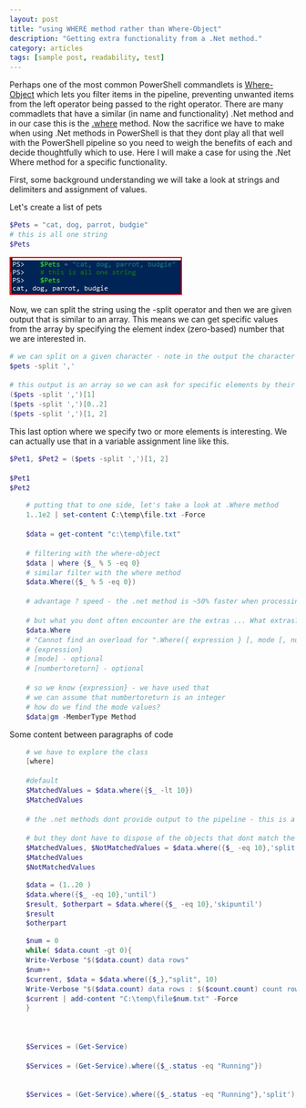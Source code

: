 ```yaml
---
layout: post
title: "using WHERE method rather than Where-Object"
description: "Getting extra functionality from a .Net method."
category: articles
tags: [sample post, readability, test]
---
```


Perhaps one of the most common PowerShell commandlets is [Where-Object](https://docs.microsoft.com/en-us/powershell/module/microsoft.powershell.core/where-object) which lets you filter items in the pipeline, preventing unwanted items from the left operator being passed to the right operator. There are many commadlets that have a similar (in name and functionality) .Net method and in our case this is the [.where](https://docs.microsoft.com/en-us/dotnet/api/system.linq.enumerable.where) method. Now the sacrifice we have to make when using .Net methods in PowerShell is that they dont play all that well with the PowerShell pipeline so you need to weigh the benefits of each and decide thoughtfully which to use. Here I will make a case for using the .Net Where method for a specific functionality.

First, some background understanding we will take a look at strings and delimiters and assignment of values.

Let's create a list of pets

````powershell
$Pets = "cat, dog, parrot, budgie"
# this is all one string
$Pets
````

![A list of pets](/images/post_images/img210315_01.jpg)

Now, we can split the string using the -split operator and then we are given output that is similar to an array. This means we can get specific values from the array by specifying the element index (zero-based) number that we are interested in.

````powershell
# we can split on a given character - note in the output the character gets consumed in the splitting
$pets -split ','

# this output is an array so we can ask for specific elements by their ID
($pets -split ',')[1]
($pets -split ',')[0..2]
($pets -split ',')[1, 2]
````

This last option where we specify two or more elements is interesting. We can actually use that in a variable assignment line like this.
```powershell
$Pet1, $Pet2 = ($pets -split ',')[1, 2]

$Pet1
$Pet2


```


````powershell
    # putting that to one side, let's take a look at .Where method
    1..1e2 | set-content C:\temp\file.txt -Force

    $data = get-content "c:\temp\file.txt"

    # filtering with the where-object
    $data | where {$_ % 5 -eq 0}
    # similar filter with the where method
    $data.Where({$_ % 5 -eq 0})

    # advantage ? speed - the .net method is ~50% faster when processing 1M rows

    # but what you dont often encounter are the extras ... What extras?!
    $data.Where
    # "Cannot find an overload for ".Where({ expression } [, mode [, numberToReturn]])" "
    # {expression}
    # [mode] - optional
    # [numbertoreturn] - optional

    # so we know {expression} - we have used that
    # we can assume that numbertoreturn is an integer
    # how do we find the mode values?
    $data|gm -MemberType Method
````

Some content between paragraphs of code

````powershell
    # we have to explore the class
    [where]

    #default
    $MatchedValues = $data.where({$_ -lt 10})
    $MatchedValues

    # the .net methods dont provide output to the pipeline - this is a fundamental difference for .foreach, .where, etc

    # but they dont have to dispose of the objects that dont match the where filter
    $MatchedValues, $NotMatchedValues = $data.where({$_ -eq 10},'split')
    $MatchedValues
    $NotMatchedValues
````

````powershell
    $data = (1..20 )
    $data.where({$_ -eq 10},'until')
    $result, $otherpart = $data.where({$_ -eq 10},'skipuntil')
    $result
    $otherpart
````

````powershell
    $num = 0
    while( $data.count -gt 0){
    Write-Verbose "$($data.count) data rows"
    $num++
    $current, $data = $data.where({$_},"split", 10)
    Write-Verbose "$($data.count) data rows : $($count.count) count rows"
    $current | add-content "C:\temp\file$num.txt" -Force
    }



    $Services = (Get-Service)

    $Services = (Get-Service).where({$_.status -eq "Running"})


    $Services = (Get-Service).where({$_.status -eq "Running"},'split')
````
